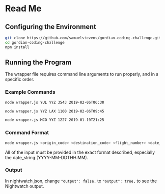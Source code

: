 # Read Me

## Configuring the Environment

```bash
git clone https://github.com/samuelstevens/gordian-coding-challenge.git
cd gordian-coding-challenge
npm install
```

## Running the Program

The wrapper file requires command line arguments to run properly, and in a specific order.

### Example Commands

```bash
node wrapper.js YUL YYZ 3543 2019-02-06T06:30

node wrapper.js YYZ LAX 1100 2019-02-06T09:45

node wrapper.js MCO YYZ 1227 2019-01-10T21:25
```

### Command Format

```bash
node wrapper.js <origin_code> <destination_code> <flight_number> <date_string>
```

All of the input must be provided in the exact format described, especially the date_string (YYYY-MM-DDTHH:MM).

### Output

In nightwatch.json, change `"output": false,` to `"output": true,` to see the Nightwatch output.
